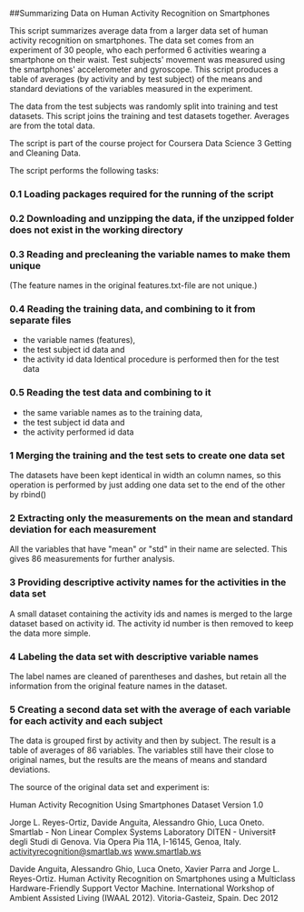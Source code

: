 ##Summarizing Data on Human Activity Recognition on Smartphones

This script summarizes average data from a larger data set of human activity recognition on smartphones. The data set comes from an experiment of 30 people, who each performed 6 activities wearing a smartphone on their waist. Test subjects' movement was measured using the smartphones' accelerometer and gyroscope. This script produces a table of averages (by activity and by test subject) of the means and standard deviations of the variables measured in the experiment.

The data from the test subjects was randomly split into training and test datasets. This script joins the training and test datasets together. Averages are from the total data. 

The script is part of the course project for Coursera Data Science 3 Getting and Cleaning Data.

The script performs the following tasks:
### 0.1 Loading packages required for the running of the script
### 0.2 Downloading and unzipping the data, if the unzipped folder does not exist in the working directory
### 0.3 Reading and precleaning the variable names to make them unique
(The feature names in the original features.txt-file are not unique.)
### 0.4 Reading the training data, and combining to it from separate files
* the variable names (features), 
* the test subject id data and 
* the activity id data
Identical procedure is performed then for the test data
### 0.5 Reading the test data and combining to it 
* the same variable names as to the training data, 
* the test subject id data and 
* the activity performed id data
### 1 Merging the training and the test sets to create one data set
The datasets have been kept identical in width an column names, so this operation is performed by just adding one data set to the end of the other by rbind()
### 2 Extracting only the measurements on the mean and standard deviation for each measurement
All the variables that have "mean" or "std" in their name are selected. 
This gives 86 measurements for further analysis. 
### 3 Providing descriptive activity names for the activities in the data set
A small dataset containing the activity ids and names is merged to the large dataset based on activity id. The activity id number is then removed to keep the data more simple.
### 4 Labeling the data set with descriptive variable names
The label names are cleaned of parentheses and dashes, but retain all the information from the original feature names in the dataset.
### 5 Creating a second data set with the average of each variable for each activity and each subject
The data is grouped first by activity and then by subject. The result is a table of averages of 86 variables. The variables still have their close to original names, but the results are the means of means and standard deviations.


The source of the original data set and experiment is:

Human Activity Recognition Using Smartphones Dataset
Version 1.0

Jorge L. Reyes-Ortiz, Davide Anguita, Alessandro Ghio, Luca Oneto.
Smartlab - Non Linear Complex Systems Laboratory
DITEN - Universit‡ degli Studi di Genova.
Via Opera Pia 11A, I-16145, Genoa, Italy.
activityrecognition@smartlab.ws
www.smartlab.ws

Davide Anguita, Alessandro Ghio, Luca Oneto, Xavier Parra and Jorge L. Reyes-Ortiz. Human Activity Recognition on Smartphones using a Multiclass Hardware-Friendly Support Vector Machine. International Workshop of Ambient Assisted Living (IWAAL 2012). Vitoria-Gasteiz, Spain. Dec 2012


